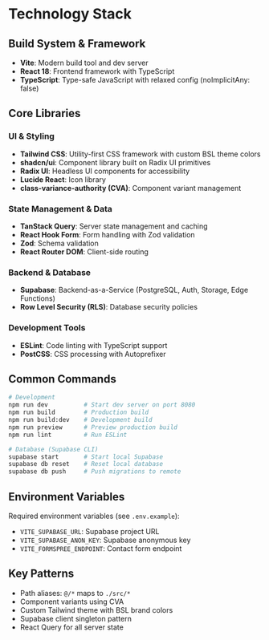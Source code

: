 # Technology Stack

## Build System & Framework

- **Vite**: Modern build tool and dev server
- **React 18**: Frontend framework with TypeScript
- **TypeScript**: Type-safe JavaScript with relaxed config (noImplicitAny: false)

## Core Libraries

### UI & Styling
- **Tailwind CSS**: Utility-first CSS framework with custom BSL theme colors
- **shadcn/ui**: Component library built on Radix UI primitives
- **Radix UI**: Headless UI components for accessibility
- **Lucide React**: Icon library
- **class-variance-authority (CVA)**: Component variant management

### State Management & Data
- **TanStack Query**: Server state management and caching
- **React Hook Form**: Form handling with Zod validation
- **Zod**: Schema validation
- **React Router DOM**: Client-side routing

### Backend & Database
- **Supabase**: Backend-as-a-Service (PostgreSQL, Auth, Storage, Edge Functions)
- **Row Level Security (RLS)**: Database security policies

### Development Tools
- **ESLint**: Code linting with TypeScript support
- **PostCSS**: CSS processing with Autoprefixer

## Common Commands

```bash
# Development
npm run dev          # Start dev server on port 8080
npm run build        # Production build
npm run build:dev    # Development build
npm run preview      # Preview production build
npm run lint         # Run ESLint

# Database (Supabase CLI)
supabase start       # Start local Supabase
supabase db reset    # Reset local database
supabase db push     # Push migrations to remote
```

## Environment Variables

Required environment variables (see `.env.example`):
- `VITE_SUPABASE_URL`: Supabase project URL
- `VITE_SUPABASE_ANON_KEY`: Supabase anonymous key
- `VITE_FORMSPREE_ENDPOINT`: Contact form endpoint

## Key Patterns

- Path aliases: `@/*` maps to `./src/*`
- Component variants using CVA
- Custom Tailwind theme with BSL brand colors
- Supabase client singleton pattern
- React Query for all server state